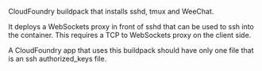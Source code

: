 CloudFoundry buildpack that installs sshd, tmux and WeeChat.

It deploys a WebSockets proxy in front of sshd that can be used to ssh into
the container. This requires a TCP to WebSockets proxy on the client side.

A CloudFoundry app that uses this buildpack should have only one file
that is an ssh authorized_keys file.
